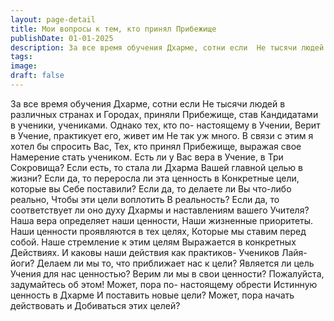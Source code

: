 ```yaml
---
layout: page-detail
title: Мои вопросы к тем, кто принял Прибежище
publishDate: 01-01-2025
description: За все время обучения Дхарме, сотни если  Не тысячи людей в различных странах и  Городах, приняли Прибежище, став  Кандидатами в ученики, учениками.  Однако тех, кто по- настоящему в Учении,  Верит в Учение, практикует его, живет им  Не так уж много...
tags:
image:
draft: false
---
```

За все время обучения Дхарме, сотни если  Не тысячи людей в различных странах и  Городах, приняли Прибежище, став  Кандидатами в ученики, учениками.  Однако тех, кто по- настоящему в Учении,  Верит в Учение, практикует его, живет им  Не так уж много.  В связи с этим я хотел бы спросить Вас,  Тех, кто принял Прибежище, выражая свое  Намерение стать учеником.  Есть ли у Вас вера в Учение, в Три Сокровища?  Если есть, то стала ли Дхарма  Вашей главной целью в жизни?  Если да, то переросла ли эта ценность в  Конкретные цели, которые вы  Себе поставили?  Если да, то делаете ли Вы что-либо реально,  Чтобы эти цели воплотить  В реальность? Если да, то соответствует ли оно духу  Дхармы и наставлениям вашего  Учителя?  Наша вера определяет наши ценности,  Наши жизненные приоритеты.  Наши ценности проявляются в тех целях,  Которые мы ставим перед собой.  Наше стремление к этим целям  Выражается в конкретных  Действиях.  И каковы наши действия как практиков-  Учеников Лайя-йоги? Делаем ли мы то, что приближает нас к цели? Является ли цель Учения для нас ценностью?  Верим ли мы в свои ценности?  Пожалуйста, задумайтесь об этом!  Может, пора по- настоящему обрести  Истинную ценность в Дхарме  И поставить новые цели?  Может, пора начать действовать и  Добиваться этих целей?
  
